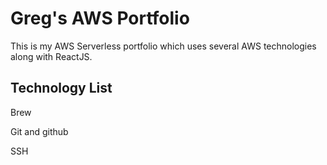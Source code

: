 # Greg's AWS Portfolio

This is my AWS Serverless portfolio which uses several AWS technologies along with ReactJS.

## Technology List
Brew

Git and github

SSH
